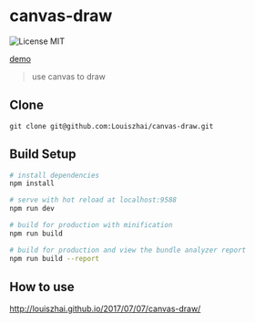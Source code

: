 # canvas-draw

![License MIT](https://img.shields.io/npm/l/express.svg)

[demo](http://louiszhai.github.io/res/canvasDraw/)

> use canvas to draw

## Clone

```
git clone git@github.com:Louiszhai/canvas-draw.git
```

## Build Setup

``` bash
# install dependencies
npm install

# serve with hot reload at localhost:9588
npm run dev

# build for production with minification
npm run build

# build for production and view the bundle analyzer report
npm run build --report
```

## How to use

http://louiszhai.github.io/2017/07/07/canvas-draw/
